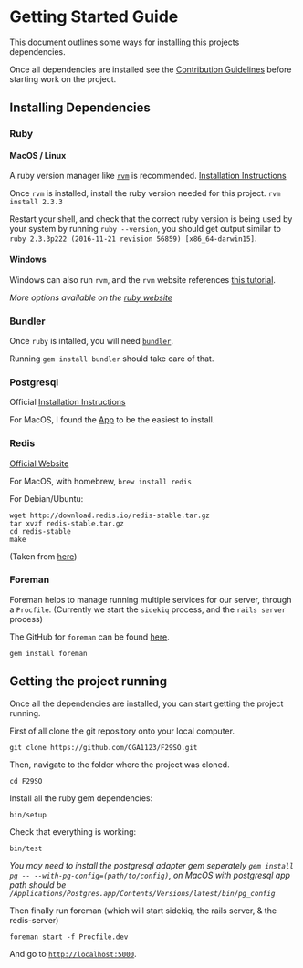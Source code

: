 # Getting Started Guide

This document outlines some ways for installing this projects dependencies.

Once all dependencies are installed see the [Contribution Guidelines](CONTRIBUTING.md) before starting work on the project.

## Installing Dependencies

### Ruby

#### MacOS / Linux

A ruby version manager like [`rvm`](https://rvm.io/) is recommended. [Installation Instructions](https://rvm.io/rvm/install)

Once `rvm` is installed, install the ruby version needed for this project. `rvm install 2.3.3`

Restart your shell, and check that the correct ruby version is being used by your system by running `ruby --version`, you should get output similar to `ruby 2.3.3p222 (2016-11-21 revision 56859) [x86_64-darwin15]`.

#### Windows

Windows can also run `rvm`, and the `rvm` website references [this tutorial](http://blog.developwithpassion.com/2012/03/30/installing-rvm-with-cygwin-on-windows/).


*More options available on the [ruby website](https://www.ruby-lang.org/en/documentation/installation/)*

### Bundler

Once `ruby` is intalled, you will need [`bundler`](http://bundler.io/).

Running `gem install bundler` should take care of that.

### Postgresql

Official [Installation Instructions](https://wiki.postgresql.org/wiki/Detailed_installation_guides)

For MacOS, I found the [App](http://postgresapp.com/) to be the easiest to install.

### Redis

[Official Website](https://redis.io/)

For MacOS, with homebrew, `brew install redis`

For Debian/Ubuntu:
```
wget http://download.redis.io/redis-stable.tar.gz
tar xvzf redis-stable.tar.gz
cd redis-stable
make
```

(Taken from [here](https://redis.io/topics/quickstart))

### Foreman

Foreman helps to manage running multiple services for our server, through a `Procfile`. (Currently we start the `sidekiq` process, and the `rails server` process)

The GitHub for `foreman` can be found [here](https://github.com/ddollar/foreman).

`gem install foreman`

## Getting the project running

Once all the dependencies are installed, you can start getting the project running.

First of all clone the git repository onto your local computer.

`git clone https://github.com/CGA1123/F29SO.git`

Then, navigate to the folder where the project was cloned.

`cd F29SO`

Install all the ruby gem dependencies:

`bin/setup`

Check that everything is working:

`bin/test`

*You may need to install the postgresql adapter gem seperately `gem install pg -- --with-pg-config=(path/to/config)`, on MacOS with postgresql app path should be `/Applications/Postgres.app/Contents/Versions/latest/bin/pg_config`*

Then finally run foreman (which will start sidekiq, the rails server, & the redis-server)

`foreman start -f Procfile.dev`

And go to [`http://localhost:5000`](http://localhost:5000).
